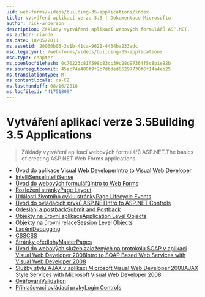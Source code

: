 ```yaml
---
uid: web-forms/videos/building-35-applications/index
title: Vytváření aplikací verze 3.5 | Dokumentace Microsoftu
author: rick-anderson
description: Základy vytváření aplikací webových formulářů ASP.NET.
ms.author: riande
ms.date: 10/05/2011
ms.assetid: 20060b05-3c1b-41ca-9621-4434ba233adc
msc.legacyurl: /web-forms/videos/building-35-applications
msc.type: chapter
ms.openlocfilehash: 0c70223c81f598c83cc39c28d97364f5c8b1e92b
ms.sourcegitcommit: 45ac74e400f9f2b7dbded66297730f6f14a4eb25
ms.translationtype: MT
ms.contentlocale: cs-CZ
ms.lasthandoff: 08/16/2018
ms.locfileid: "41751809"
---
```

<a name="building-35-applications"></a><span data-ttu-id="6b75f-103">Vytváření aplikací verze 3.5</span><span class="sxs-lookup"><span data-stu-id="6b75f-103">Building 3.5 Applications</span></span>
====================
> <span data-ttu-id="6b75f-104">Základy vytváření aplikací webových formulářů ASP.NET.</span><span class="sxs-lookup"><span data-stu-id="6b75f-104">The basics of creating ASP.NET Web Forms applications.</span></span>


- [<span data-ttu-id="6b75f-105">Úvod do aplikace Visual Web Developer</span><span class="sxs-lookup"><span data-stu-id="6b75f-105">Intro to Visual Web Developer</span></span>](intro-to-visual-web-developer.md)
- [<span data-ttu-id="6b75f-106">IntelliSense</span><span class="sxs-lookup"><span data-stu-id="6b75f-106">IntelliSense</span></span>](intellisense.md)
- [<span data-ttu-id="6b75f-107">Úvod do webových formulářů</span><span class="sxs-lookup"><span data-stu-id="6b75f-107">Intro to Web Forms</span></span>](intro-to-web-forms.md)
- [<span data-ttu-id="6b75f-108">Rozložení stránky</span><span class="sxs-lookup"><span data-stu-id="6b75f-108">Page Layout</span></span>](page-layout.md)
- [<span data-ttu-id="6b75f-109">Události životního cyklu stránky</span><span class="sxs-lookup"><span data-stu-id="6b75f-109">Page Lifecycle Events</span></span>](page-lifecycle-events.md)
- [<span data-ttu-id="6b75f-110">Úvod do ovládacích prvků ASP.NET</span><span class="sxs-lookup"><span data-stu-id="6b75f-110">Intro to ASP.NET Controls</span></span>](intro-to-aspnet-controls.md)
- [<span data-ttu-id="6b75f-111">Odeslání a postback</span><span class="sxs-lookup"><span data-stu-id="6b75f-111">Submit and Postback</span></span>](submit-and-postback.md)
- [<span data-ttu-id="6b75f-112">Objekty na úrovni aplikace</span><span class="sxs-lookup"><span data-stu-id="6b75f-112">Application Level Objects</span></span>](application-level-objects.md)
- [<span data-ttu-id="6b75f-113">Objekty na úrovni relace</span><span class="sxs-lookup"><span data-stu-id="6b75f-113">Session Level Objects</span></span>](session-level-objects.md)
- [<span data-ttu-id="6b75f-114">Ladění</span><span class="sxs-lookup"><span data-stu-id="6b75f-114">Debugging</span></span>](debugging.md)
- [<span data-ttu-id="6b75f-115">CSS</span><span class="sxs-lookup"><span data-stu-id="6b75f-115">CSS</span></span>](css.md)
- [<span data-ttu-id="6b75f-116">Stránky předlohy</span><span class="sxs-lookup"><span data-stu-id="6b75f-116">MasterPages</span></span>](masterpages.md)
- [<span data-ttu-id="6b75f-117">Úvod do webových služeb založených na protokolu SOAP v aplikaci Visual Web Developer 2008</span><span class="sxs-lookup"><span data-stu-id="6b75f-117">Intro to SOAP Based Web Services with Visual Web Developer 2008</span></span>](an-introduction-to-soap-based-web-services-with-visual-web-developer-2008.md)
- [<span data-ttu-id="6b75f-118">Služby stylu AJAX v aplikaci Microsoft Visual Web Developer 2008</span><span class="sxs-lookup"><span data-stu-id="6b75f-118">AJAX Style Services with Microsoft Visual Web Developer 2008</span></span>](ajax-style-services-with-microsoft-visual-web-developer-2008.md)
- [<span data-ttu-id="6b75f-119">Ověřování</span><span class="sxs-lookup"><span data-stu-id="6b75f-119">Validation</span></span>](validation.md)
- [<span data-ttu-id="6b75f-120">Přihlašovací ovládací prvky</span><span class="sxs-lookup"><span data-stu-id="6b75f-120">Login Controls</span></span>](login-controls.md)
